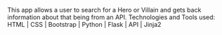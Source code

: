 This app allows a user to search for a Hero or Villain and gets back information about that being from an API.
Technologies and Tools used: HTML | CSS | Bootstrap | Python | Flask | API | Jinja2
